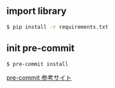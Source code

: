 ## import library

```bash
$ pip install -r requirements.txt
```

## init pre-commit

```bash
$ pre-commit install
```

[pre-commit 参考サイト](https://zenn.dev/yiskw713/articles/3c3b4022f3e3f22d276d)
